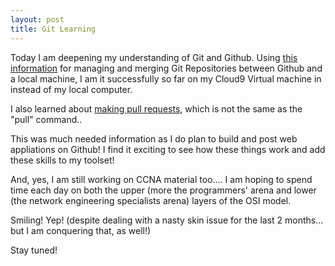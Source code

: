 ```yaml
---
layout: post
title: Git Learning
---
```


Today I am deepening my understanding of Git and Github. Using [this information](https://github.com/learn-co-students/git-remote-code-along-v-000) for managing and merging Git Repositories between Github and 
a local machine, I am it successfully so far on my Cloud9 Virtual machine in instead of my local computer.

I also learned about [making pull requests](https://github.com/learn-co-curriculum/github-pull-request-basics), which is not the same as the "pull" command..

This was much needed information as I do plan to build and post web appliations on Github! I find it exciting to see how these things work and 
add these skills to my toolset!

And, yes, I am still working on CCNA material too.... I am hoping to spend time each day on both the upper (more the programmers' arena and 
lower (the network engineering specialists arena) layers of the OSI model.

Smiling! Yep! (despite dealing with a nasty skin issue for the last 2 months... but I am conquering that, as well!)

Stay tuned!
